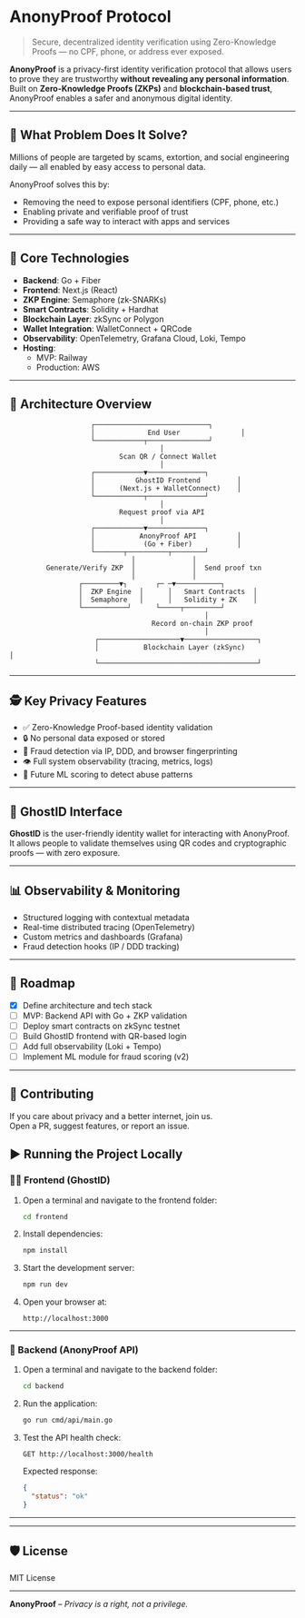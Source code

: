 # AnonyProof Protocol

> Secure, decentralized identity verification using Zero-Knowledge Proofs — no CPF, phone, or address ever exposed.

**AnonyProof** is a privacy-first identity verification protocol that allows users to prove they are trustworthy **without revealing any personal information**.  
Built on **Zero-Knowledge Proofs (ZKPs)** and **blockchain-based trust**, AnonyProof enables a safer and anonymous digital identity.

---

## 🚀 What Problem Does It Solve?

Millions of people are targeted by scams, extortion, and social engineering daily — all enabled by easy access to personal data.

AnonyProof solves this by:
- Removing the need to expose personal identifiers (CPF, phone, etc.)
- Enabling private and verifiable proof of trust
- Providing a safe way to interact with apps and services

---

## 🧠 Core Technologies

- **Backend**: Go + Fiber
- **Frontend**: Next.js (React)
- **ZKP Engine**: Semaphore (zk-SNARKs)
- **Smart Contracts**: Solidity + Hardhat
- **Blockchain Layer**: zkSync or Polygon
- **Wallet Integration**: WalletConnect + QRCode
- **Observability**: OpenTelemetry, Grafana Cloud, Loki, Tempo
- **Hosting**:
  - MVP: Railway
  - Production: AWS

---

## 🧱 Architecture Overview

                        ┌────────────────────────────┐
                        │             End User               │
                        └────────────┬───────────────┘
                                         │
                               Scan QR / Connect Wallet
                                         │
                        ┌────────────▼──────────────┐
                        │          GhostID Frontend         │
                        │      (Next.js + WalletConnect)    │
                        └────────────┬──────────────┘
                                         │
                               Request proof via API
                                         │
                        ┌────────────▼──────────────┐
                        │           AnonyProof API          │
                        │            (Go + Fiber)           │
                        └───────┬──────────┬────────┘
                                  │              │
             Generate/Verify ZKP  │              │  Send proof txn
                                  │              │
                     ┌─────────▼┐       ┌─ ─▼───────────┐
                     │  ZKP Engine  │      │   Smart Contracts  │
                     │  Semaphore   │      │   Solidity + ZK    │
                     └───────────┘      └─────┬─────────┘
                                                    │
                                       Record on-chain ZKP proof
                                                    │
                         ┌────────────────────▼──────────────────┐
                         │           Blockchain Layer (zkSync)              │
                         └───────────────────────────────────────┘

---

## 🕵️ Key Privacy Features

- ✅ Zero-Knowledge Proof-based identity validation  
- 🔒 No personal data exposed or stored  
- 📍 Fraud detection via IP, DDD, and browser fingerprinting  
- 👁️ Full system observability (tracing, metrics, logs)  
- 🧠 Future ML scoring to detect abuse patterns  

---

## 👻 GhostID Interface

**GhostID** is the user-friendly identity wallet for interacting with AnonyProof.  
It allows people to validate themselves using QR codes and cryptographic proofs — with zero exposure.

---

## 📊 Observability & Monitoring

- Structured logging with contextual metadata  
- Real-time distributed tracing (OpenTelemetry)  
- Custom metrics and dashboards (Grafana)  
- Fraud detection hooks (IP / DDD tracking)  

---

## 🧩 Roadmap

- [x] Define architecture and tech stack  
- [ ] MVP: Backend API with Go + ZKP validation  
- [ ] Deploy smart contracts on zkSync testnet  
- [ ] Build GhostID frontend with QR-based login  
- [ ] Add full observability (Loki + Tempo)  
- [ ] Implement ML module for fraud scoring (v2)  

---

## 🤝 Contributing

If you care about privacy and a better internet, join us.  
Open a PR, suggest features, or report an issue.


## ▶️ Running the Project Locally

### 🧑‍💻 Frontend (GhostID)

1. Open a terminal and navigate to the frontend folder:

   ```bash
   cd frontend
   ```

2. Install dependencies:

   ```bash
   npm install
   ```

3. Start the development server:

   ```bash
   npm run dev
   ```

4. Open your browser at:

   ```
   http://localhost:3000
   ```

---

### 🧠 Backend (AnonyProof API)

1. Open a terminal and navigate to the backend folder:

   ```bash
   cd backend
   ```

2. Run the application:

   ```bash
   go run cmd/api/main.go
   ```

3. Test the API health check:

   ```
   GET http://localhost:3000/health
   ```

   Expected response:

   ```json
   {
     "status": "ok"
   }
   ```

---

---

## 🛡️ License

MIT License

---

**AnonyProof** – *Privacy is a right, not a privilege.*
